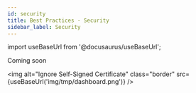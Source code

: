 ```yaml
---
id: security
title: Best Practices - Security
sidebar_label: Security
---
```


import useBaseUrl from '@docusaurus/useBaseUrl';

Coming soon


<img alt="Ignore Self-Signed Certificate" class="border" src={useBaseUrl('img/tmp/dashboard.png')} />